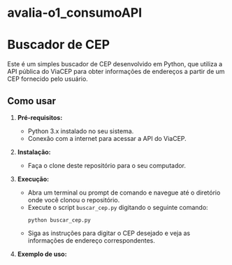 # avalia-o1_consumoAPI
# Buscador de CEP

Este é um simples buscador de CEP desenvolvido em Python, que utiliza a API pública do ViaCEP para obter informações de endereços a partir de um CEP fornecido pelo usuário.

## Como usar

1. **Pré-requisitos:**
   - Python 3.x instalado no seu sistema.
   - Conexão com a internet para acessar a API do ViaCEP.

2. **Instalação:**
   - Faça o clone deste repositório para o seu computador.

3. **Execução:**
   - Abra um terminal ou prompt de comando e navegue até o diretório onde você clonou o repositório.
   - Execute o script `buscar_cep.py` digitando o seguinte comando:
     ```
     python buscar_cep.py
     ```
   - Siga as instruções para digitar o CEP desejado e veja as informações de endereço correspondentes.

4. **Exemplo de uso:**
